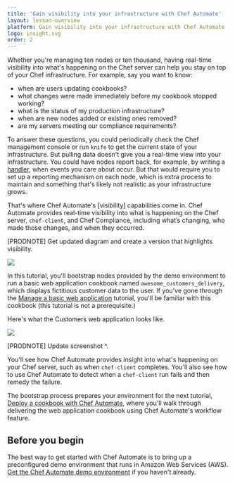 ```yaml
---
title: 'Gain visibility into your infrastructure with Chef Automate'
layout: lesson-overview
platform: Gain visibility into your infrastructure with Chef Automate
logo: insight.svg
order: 2
---
```

Whether you're managing ten nodes or ten thousand, having real-time visibility into what's happening on the Chef server can help you stay on top of your Chef infrastructure. For example, say you want to know:

* when are users updating cookbooks?
* what changes were made immediately before my cookbook stopped working?
* what is the status of my production infrastructure?
* when are new nodes added or existing ones removed?
* are my servers meeting our compliance requirements?

To answer these questions, you could periodically check the Chef management console or run `knife` to get the current state of your infrastructure. But pulling data doesn't give you a real-time view into your infrastructure. You could have nodes report back, for example, by writing a [handler](https://docs.chef.io/handlers.html), when events you care about occur. But that would require you to set up a reporting mechanism on each node, which is extra process to maintain and something that's likely not realistic as your infrastructure grows.

That's where Chef Automate's [visibility] capabilities come in. Chef Automate provides real-time visibility into what is happening on the Chef server, `chef-client`, and Chef Compliance, including what’s changing, who made those changes, and when they occurred.

[PRODNOTE] Get updated diagram and create a version that highlights visibility.

![](automate/Chef-Automate.png)

In this tutorial, you'll bootstrap nodes provided by the demo environment to run a basic web application cookbook named `awesome_customers_delivery`, which displays fictitious customer data to the user. If you've gone through the [Manage a basic web application](/manage-a-web-app/ubuntu/) tutorial, you'll be familiar with this cookbook (this tutorial is not a prerequisite.)

Here's what the Customers web application looks like.

<img style="max-width:100%;" src="/assets/images/delivery/acceptance-customers-verify.png"/>

[PRODNOTE] Update screenshot ^.

You'll see how Chef Automate provides insight into what's happening on your Chef server, such as when `chef-client` completes. You'll also see how to use Chef Automate to detect when a `chef-client` run fails and then remedy the failure.

The bootstrap process prepares your environment for the next tutorial, [Deploy a cookbook with Chef Automate](/automate/deploy-cookbook/), where you'll walk through delivering the web application cookbook using Chef Automate's workflow feature.

## Before you begin

The best way to get started with Chef Automate is to bring up a preconfigured demo environment that runs in Amazon Web Services (AWS). [Get the Chef Automate demo environment](/automate/install/) if you haven't already.

